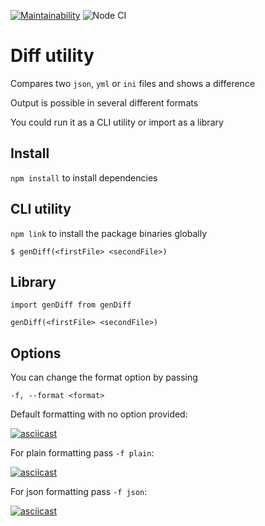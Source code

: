 [![Maintainability](https://api.codeclimate.com/v1/badges/e26466aefb9d2d98928a/maintainability)](https://codeclimate.com/github/Efefefef/frontend-project-lvl2/maintainability)
![Node CI](https://github.com/Efefefef/frontend-project-lvl2/workflows/Node%20CI/badge.svg)

<h1>Diff utility</h1>

Compares two `json`, `yml` or `ini` files and shows a difference

Output is possible in several different formats

You could run it as a CLI utility or import as a library

<h2>Install</h2>

`npm install` to install dependencies


<h2>CLI utility</h2>

`npm link` to install the package binaries globally

`$ genDiff(<firstFile> <secondFile>)`

<h2>Library</h2>

`import genDiff from genDiff`

`genDiff(<firstFile> <secondFile>)`

<h2>Options</h2>

You can change the format option by passing 

`-f, --format <format>`

Default formatting with no option provided:

[![asciicast](https://asciinema.org/a/RmZcJiJX9eSsj1xGXGbJ3NcYx.svg)](https://asciinema.org/a/RmZcJiJX9eSsj1xGXGbJ3NcYx)

For plain formatting pass `-f plain`:

[![asciicast](https://asciinema.org/a/kNhS4QiOqnvZqewiDW4nPRdHh.svg)](https://asciinema.org/a/kNhS4QiOqnvZqewiDW4nPRdHh)

For json formatting pass `-f json`:

[![asciicast](https://asciinema.org/a/hB2udU4kKhGQBCnSoHyhCN3Ow.svg)](https://asciinema.org/a/hB2udU4kKhGQBCnSoHyhCN3Ow)
